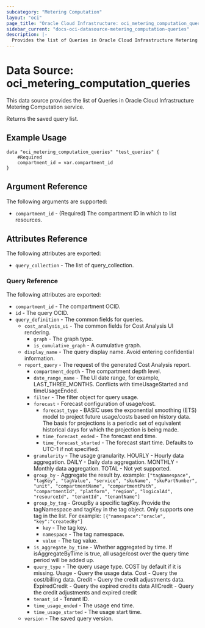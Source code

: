```yaml
---
subcategory: "Metering Computation"
layout: "oci"
page_title: "Oracle Cloud Infrastructure: oci_metering_computation_queries"
sidebar_current: "docs-oci-datasource-metering_computation-queries"
description: |-
  Provides the list of Queries in Oracle Cloud Infrastructure Metering Computation service
---
```


# Data Source: oci_metering_computation_queries
This data source provides the list of Queries in Oracle Cloud Infrastructure Metering Computation service.

Returns the saved query list.


## Example Usage

```hcl
data "oci_metering_computation_queries" "test_queries" {
	#Required
	compartment_id = var.compartment_id
}
```

## Argument Reference

The following arguments are supported:

* `compartment_id` - (Required) The compartment ID in which to list resources.


## Attributes Reference

The following attributes are exported:

* `query_collection` - The list of query_collection.

### Query Reference

The following attributes are exported:

* `compartment_id` - The compartment OCID.
* `id` - The query OCID.
* `query_definition` - The common fields for queries.
	* `cost_analysis_ui` - The common fields for Cost Analysis UI rendering.
		* `graph` - The graph type.
		* `is_cumulative_graph` - A cumulative graph.
	* `display_name` - The query display name. Avoid entering confidential information.
	* `report_query` - The request of the generated Cost Analysis report.
		* `compartment_depth` - The compartment depth level.
		* `date_range_name` - The UI date range, for example, LAST_THREE_MONTHS. Conflicts with timeUsageStarted and timeUsageEnded.
		* `filter` - The filter object for query usage.
		* `forecast` - Forecast configuration of usage/cost.
			* `forecast_type` - BASIC uses the exponential smoothing (ETS) model to project future usage/costs based on history data. The basis for projections is a periodic set of equivalent historical days for which the projection is being made.
			* `time_forecast_ended` - The forecast end time.
			* `time_forecast_started` - The forecast start time. Defaults to UTC-1 if not specified.
		* `granularity` - The usage granularity. HOURLY - Hourly data aggregation. DAILY - Daily data aggregation. MONTHLY - Monthly data aggregation. TOTAL - Not yet supported. 
		* `group_by` - Aggregate the result by. example: `["tagNamespace", "tagKey", "tagValue", "service", "skuName", "skuPartNumber", "unit", "compartmentName", "compartmentPath", "compartmentId", "platform", "region", "logicalAd", "resourceId", "tenantId", "tenantName"]` 
		* `group_by_tag` - GroupBy a specific tagKey. Provide the tagNamespace and tagKey in the tag object. Only supports one tag in the list. For example: `[{"namespace":"oracle", "key":"createdBy"]` 
			* `key` - The tag key.
			* `namespace` - The tag namespace.
			* `value` - The tag value.
		* `is_aggregate_by_time` - Whether aggregated by time. If isAggregateByTime is true, all usage/cost over the query time period will be added up.
		* `query_type` - The query usage type. COST by default if it is missing. Usage - Query the usage data. Cost - Query the cost/billing data. Credit - Query the credit adjustments data. ExpiredCredit - Query the expired credits data AllCredit - Query the credit adjustments and expired credit 
		* `tenant_id` - Tenant ID.
		* `time_usage_ended` - The usage end time.
		* `time_usage_started` - The usage start time.
	* `version` - The saved query version.

